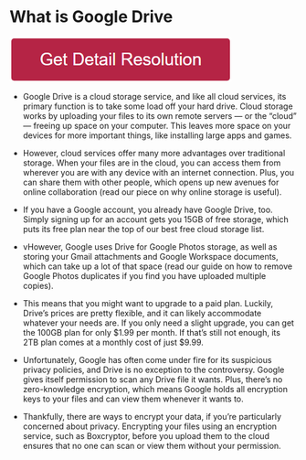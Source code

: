 # What is Google Drive

[![what is google drive](redd.png)](https://github.com/namewebie/what.is.google.drive)

* Google Drive is a cloud storage service, and like all cloud services, its primary function is to take some load off your hard drive. Cloud storage works by uploading your files to its own remote servers — or the “cloud” — freeing up space on your computer. This leaves more space on your devices for more important things, like installing large apps and games.

* However, cloud services offer many more advantages over traditional storage. When your files are in the cloud, you can access them from wherever you are with any device with an internet connection. Plus, you can share them with other people, which opens up new avenues for online collaboration (read our piece on why online storage is useful).

* If you have a Google account, you already have Google Drive, too. Simply signing up for an account gets you 15GB of free storage, which puts its free plan near the top of our best free cloud storage list.

* vHowever, Google uses Drive for Google Photos storage, as well as storing your Gmail attachments and Google Workspace documents, which can take up a lot of that space (read our guide on how to remove Google Photos duplicates if you find you have uploaded multiple copies).

* This means that you might want to upgrade to a paid plan. Luckily, Drive’s prices are pretty flexible, and it can likely accommodate whatever your needs are. If you only need a slight upgrade, you can get the 100GB plan for only $1.99 per month. If that’s still not enough, its 2TB plan comes at a monthly cost of just $9.99.

* Unfortunately, Google has often come under fire for its suspicious privacy policies, and Drive is no exception to the controversy. Google gives itself permission to scan any Drive file it wants. Plus, there’s no zero-knowledge encryption, which means Google holds all encryption keys to your files and can view them whenever it wants to.

* Thankfully, there are ways to encrypt your data, if you’re particularly concerned about privacy. Encrypting your files using an encryption service, such as Boxcryptor, before you upload them to the cloud ensures that no one can scan or view them without your permission.

